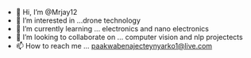 - 👋 Hi, I’m @Mrjay12
- 👀 I’m interested in ...drone technology 
- 🌱 I’m currently learning ... electronics and nano electronics 
- 💞️ I’m looking to collaborate on ... computer vision and nlp projectects 
- 📫 How to reach me ... paakwabenajecteynyarko1@live.com

<!---
Mrjay12/Mrjay12 is a ✨ special ✨ repository because its `README.md` (this file) appears on your GitHub profile.
You can click the Preview link to take a look at your changes.
--->
